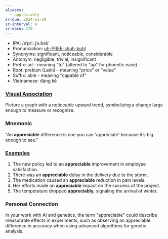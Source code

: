 ```yaml
---
aliases:
  - appreciably
sr-due: 2024-11-29
sr-interval: 4
sr-ease: 270
---
```


- IPA: /əˈpriː.ʃə.bəl/
- Pronunciation: [uh-PREE-shuh-buhl](https://www.google.com/search?q=how+to+pronounce+appreciable)
- Synonyms: significant, noticeable, considerable
- Antonym: negligible, trivial, insignificant
- Prefix: ad - meaning "to" (altered to "ap" for phonetic ease)
- Root: pretium (Latin) - meaning "price" or "value"
- Suffix: able - meaning "capable of"
- Vietnamese: đáng kể

### [Visual Association](https://www.google.com/search?tbm=isch&q=appreciable)

Picture a graph with a noticeable upward trend, symbolizing a change large enough to measure or recognize.

### Mnemonic

"An **appreciable** difference is one you can 'appreciate' because it’s big enough to see."

### [Examples](https://www.google.com/search?q=appreciable+in+a+sentence)

1. The new policy led to an **appreciable** improvement in employee satisfaction.  
2. There was an **appreciable** delay in the delivery due to the storm.  
3. The medication caused an **appreciable** reduction in pain levels.  
4. Her efforts made an **appreciable** impact on the success of the project.  
5. The temperature dropped **appreciably**, signaling the arrival of winter.

### Personal Connection

In your work with AI and genetics, the term "appreciable" could describe measurable effects in experiments, such as observing an appreciable difference in accuracy when using advanced algorithms for genetic analysis.
